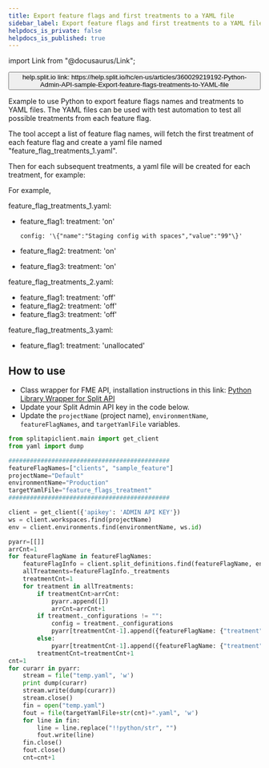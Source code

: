 ```yaml
---
title: Export feature flags and first treatments to a YAML file
sidebar_label: Export feature flags and first treatments to a YAML file
helpdocs_is_private: false
helpdocs_is_published: true
---
```


import Link from "@docusaurus/Link";

<p>
  <button style={{borderRadius:'8px', border:'1px', fontFamily:'Courier New', fontWeight:'800', textAlign:'left'}}> help.split.io link: https://help.split.io/hc/en-us/articles/360029219192-Python-Admin-API-sample-Export-feature-flags-treatments-to-YAML-file </button>
</p>

Example to use Python to export feature flags names and treatments to YAML files. The YAML files can be used with test automation to test all possible treatments from each feature flag.

The tool accept a list of feature flag names, will fetch the first treatment of each feature flag and create a yaml file named "feature_flag_treatments_1.yaml".

Then for each subsequent treatments, a yaml file will be created for each treatment, for example:

For example,

 

feature_flag_treatments_1.yaml:

- feature_flag1:
      treatment: 'on'

      config: '\{"name":"Staging config with spaces","value":"99"\}'

- feature_flag2:
      treatment: 'on'
- feature_flag3:
      treatment: 'on'

 

feature_flag_treatments_2.yaml:

- feature_flag1:
      treatment: 'off' 
- feature_flag2:
      treatment: 'off'
- feature_flag3:
      treatment: 'off'

 

feature_flag_treatments_3.yaml:

- feature_flag1:
      treatment: 'unallocated' 

## How to use

 - Class wrapper for FME API, installation instructions in this link: [Python Library Wrapper for Split API](https://help.split.io/hc/en-us/articles/4412331052685)
 - Update your Split Admin API key in the code below.
 - Update the `projectName` (project name), `environmentName`, `featureFlagNames`, and `targetYamlFile` variables.

```python
from splitapiclient.main import get_client
from yaml import dump

#############################################
featureFlagNames=["clients", "sample_feature"]
projectName="Default"
environmentName="Production"
targetYamlFile="feature_flags_treatment"
#############################################

client = get_client({'apikey': 'ADMIN API KEY'})
ws = client.workspaces.find(projectName)
env = client.environments.find(environmentName, ws.id)

pyarr=[[]]
arrCnt=1
for featureFlagName in featureFlagNames:
    featureFlagInfo = client.split_definitions.find(featureFlagName, env.id, ws.id)
    allTreatments=featureFlagInfo._treatments
    treatmentCnt=1
    for treatment in allTreatments:
        if treatmentCnt>arrCnt:
            pyarr.append([])
            arrCnt=arrCnt+1
        if treatment._configurations != "":
            config = treatment._configurations
            pyarr[treatmentCnt-1].append({featureFlagName: {"treatment": treatment._name, "config": config}})
        else:
            pyarr[treatmentCnt-1].append({featureFlagName: {"treatment": treatment._name}})
        treatmentCnt=treatmentCnt+1
cnt=1
for curarr in pyarr:
    stream = file("temp.yaml", 'w')
    print dump(curarr)
    stream.write(dump(curarr))
    stream.close()
    fin = open("temp.yaml")
    fout = file(targetYamlFile+str(cnt)+".yaml", 'w')
    for line in fin:
        line = line.replace("!!python/str", "")
        fout.write(line)
    fin.close()
    fout.close()    
    cnt=cnt+1
```